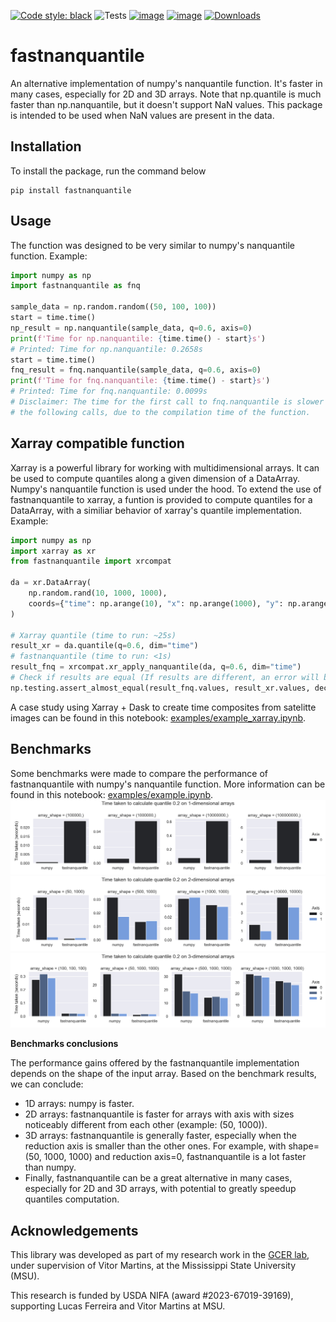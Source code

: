 [![Code style: black](https://img.shields.io/badge/code%20style-black-000000.svg)](https://github.com/psf/black)
![Tests](https://github.com/lbferreira/fastnanquantile/actions/workflows/tests.yml/badge.svg)
[![image](https://colab.research.google.com/assets/colab-badge.svg)](https://colab.research.google.com/github/lbferreira/fastnanquantile/blob/main)
[![image](https://img.shields.io/pypi/v/fastnanquantile.svg)](https://pypi.python.org/pypi/fastnanquantile)
[![Downloads](https://static.pepy.tech/badge/fastnanquantile)](https://pepy.tech/project/fastnanquantile)
# fastnanquantile
An alternative implementation of numpy's nanquantile function. It's faster in many cases, especially for 2D and 3D arrays.
Note that np.quantile is much faster than np.nanquantile, but it doesn't support NaN values. This package is intended to be used when NaN values are present in the data.

## Installation
To install the package, run the command below
```
pip install fastnanquantile
```

## Usage
The function was designed to be very similar to numpy's nanquantile function. 
Example:
```python
import numpy as np
import fastnanquantile as fnq

sample_data = np.random.random((50, 100, 100))
start = time.time()
np_result = np.nanquantile(sample_data, q=0.6, axis=0)
print(f'Time for np.nanquantile: {time.time() - start}s')
# Printed: Time for np.nanquantile: 0.2658s
start = time.time()
fnq_result = fnq.nanquantile(sample_data, q=0.6, axis=0)
print(f'Time for fnq.nanquantile: {time.time() - start}s')
# Printed: Time for fnq.nanquantile: 0.0099s
# Disclaimer: The time for the first call to fnq.nanquantile is slower than
# the following calls, due to the compilation time of the function.
```

## Xarray compatible function
Xarray is a powerful library for working with multidimensional arrays. It can be used to compute quantiles along a given dimension of a DataArray. Numpy's nanquantile function is used under the hood. To extend the use of fastnanquantile to xarray, a funtion is provided to compute quantiles for a DataArray, with a similiar behavior of xarray's quantile implementation.
Example:
```python
import numpy as np
import xarray as xr
from fastnanquantile import xrcompat

da = xr.DataArray(
    np.random.rand(10, 1000, 1000),
    coords={"time": np.arange(10), "x": np.arange(1000), "y": np.arange(1000)},
)

# Xarray quantile (time to run: ~25s)
result_xr = da.quantile(q=0.6, dim="time")
# fastnanquantile (time to run: <1s)
result_fnq = xrcompat.xr_apply_nanquantile(da, q=0.6, dim="time")
# Check if results are equal (If results are different, an error will be raised)
np.testing.assert_almost_equal(result_fnq.values, result_xr.values, decimal=4)
```
A case study using Xarray + Dask to create time composites from satelitte images can be found in this notebook: [examples/example_xarray.ipynb](examples/example_xarray.ipynb).

## Benchmarks
Some benchmarks were made to compare the performance of fastnanquantile with numpy's nanquantile function. More information can be found in this notebook: [examples/example.ipynb](examples/example.ipynb).
![](./docs/benchmarks/benchmark_1d_array.png)
![](./docs/benchmarks/benchmark_2d_array.png)
![](./docs/benchmarks/benchmark_3d_array.png)

**Benchmarks conclusions**

The performance gains offered by the fastnanquantile implementation depends on the shape of the input array.
Based on the benchmark results, we can conclude:
- 1D arrays: numpy is faster.
- 2D arrays: fastnanquantile is faster for arrays with axis with sizes noticeably different from each other (example: (50, 1000)).
- 3D arrays: fastnanquantile is generally faster, especially when the reduction axis is smaller than the other ones. For example, with shape=(50, 1000, 1000) and reduction axis=0, fastnanquantile is a lot faster than numpy.
- Finally, fastnanquantile can be a great alternative in many cases, especially for 2D and 3D arrays, with potential to greatly speedup quantiles computation.

## Acknowledgements
This library was developed as part of
my research work in the [GCER lab](https://www.gcerlab.com/), under supervision of Vitor Martins, at the Mississippi State University (MSU).

This research is funded by USDA NIFA (award #2023-67019-39169), supporting Lucas Ferreira and Vitor Martins at MSU.